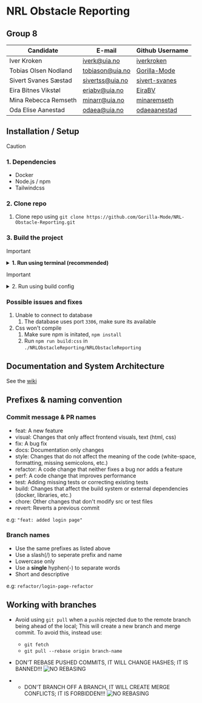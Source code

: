 #  **NRL Obstacle Reporting**

## Group 8

| Candidate            | E-mail                              | Github Username                                   |
|----------------------|-------------------------------------|---------------------------------------------------|
| Iver Kroken          | [iverk@uia.no](iverk@uia.no)        | [iverkroken](https://github.com/iverkroken)       |
| Tobias Olsen Nodland | [tobiason@uia.no](tobiason@uia.no ) | [Gorilla-Mode](https://github.com/Gorilla-Mode)   |
| Sivert Svanes Sæstad | [sivertss@uia.no](sivertss@uia.no)  | [sivert-svanes](https://github.com/sivert-svanes) |
| Eira Bitnes Vikstøl  | [eriabv@uia.no](eriabv@uia.no)      | [EiraBV](https://github.com/EiraBV)               |
| Mina Rebecca Remseth | [minarr@uia.no](minarr@uia.no)      | [minaremseth](https://github.com/minaremseth)     |
| Oda Elise Aanestad   | [odaea@uia.no](odaea@uia.no)        | [odaeaanestad](https://github.com/Odaeaanestad)                                  |

## Installation / Setup

> [!CAUTION]
> ### 1. Dependencies
> - Docker
> - Node.js / npm
> - Tailwindcss

### 2. Clone repo

1. Clone repo using `git clone https://github.com/Gorilla-Mode/NRL-Obstacle-Reporting.git`

### 3. Build the project
> [!IMPORTANT]
> <details>
> <summary style="font-size: 14px; font-weight: bold">1. Run using terminal (recommended) </summary>
>
>   1. Compile CSS 
>      1. Make sure **Node.js** is installed
>      2. Cd to `./NRLObstacleReporting/NRLObstacleReporting` where **package.json** is located
>      3. Run `npm run build:css` to compile tailwind css
>   2. Compose environment
>      1. Make sure docker is running `docker desktop start`
>      2. Cd back to `./NRLObstacleReporting` where the **docker-compose.yml** is located
>      3. Run `docker compose up` to launch the application in docker
></details>

> [!IMPORTANT]
> <details>
> <summary style="font-size: 14px">2. Run using build config</summary>
>
>   1. Compile CSS
>      1. Make sure **Node.js** is installed
>      2. Cd to `./NRLObstacleReporting/NRLObstacleReporting` where **package.json** is located
>      3. Run `npm run build:css` to compile tailwind css
>   2. Add build config in IDE
>      1. Open **NRLObstacleReporting.snl** solution in root folder
>      2. Add build config to run the docker compose 
>      3. Make sure docker is running `docker desktop start`
>      4. Build the solution to launch the application in docker
> </details>

### Possible issues and fixes

   1. Unable to connect to database
      1. The database uses port `3306`, make sure its available
   2. Css won't compile
      1. Make sure npm is initated, `npm install`
      2. Run `npm run build:css` in `./NRLObstacleReporting/NRLObstacleReporting`
## Documentation and System Architecture

See the [wiki](https://github.com/Gorilla-Mode/NRL-Obstacle-Reporting/wiki)

## Prefixes & naming convention

### Commit message & PR names

- feat: A new feature
- visual: Changes that only affect frontend visuals, text (html, css)
- fix: A bug fix
- docs: Documentation only changes
- style: Changes that do not affect the meaning of the code (white-space, formatting, missing semicolons, etc.)
- refactor: A code change that neither fixes a bug nor adds a feature
- perf: A code change that improves performance
- test: Adding missing tests or correcting existing tests
- build: Changes that affect the build system or external dependencies (docker, libraries, etc.)
- chore: Other changes that don't modify src or test files
- revert: Reverts a previous commit

e.g:
`"feat: added login page"`

### Branch names

- Use the same prefixes as listed above
- Use a slash(/) to seperate prefix and name
- Lowercase only
- Use a **single** hyphen(-) to separate words
- Short and descriptive

e.g:
`refactor/login-page-refactor`

## Working with branches

- Avoid using `git pull` when a `push`is rejected due to the remote branch being ahead of the local; This will create a new branch and merge commit. To avoid this, instead use:
  - `git fetch`
  - `git pull --rebase origin branch-name`
- DON'T REBASE PUSHED COMMITS, IT WILL CHANGE HASHES; IT IS BANNED!!!
![NO REBASING](https://external-content.duckduckgo.com/iu/?u=https%3A%2F%2Fi.pinimg.com%2Foriginals%2Fb6%2F41%2F32%2Fb6413233b0c147d8e25ac8c6939003ec.jpg&f=1&nofb=1&ipt=e684870cc0f2f939c06bfc53af8ede80336966cf2877b4c2eaeab1dfda026a48)

- - DON'T BRANCH OFF A BRANCH, IT WILL CREATE MERGE CONFLICTS; IT IS FORBIDDEN!!!
![NO REBASING](https://y.yarn.co/9892718e-f9f9-400b-8273-9f5f78e36e22_text.gif)


    
